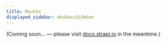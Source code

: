 ```yaml
---
title: Routes
displayed_sidebar: devDocsSidebar
---
```


(Coming soon… — please visit [docs.strapi.io](https://docs.strapi.io/developer-docs/latest/development/backend-customization/routes.html) in the meantime.)

